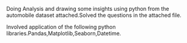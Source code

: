 Doing Analysis and drawing some insights using python from the automobile dataset attached.Solved the questions in the attached file.

Involved application of the following python libraries.Pandas,Matplotlib,Seaborn,Datetime.
